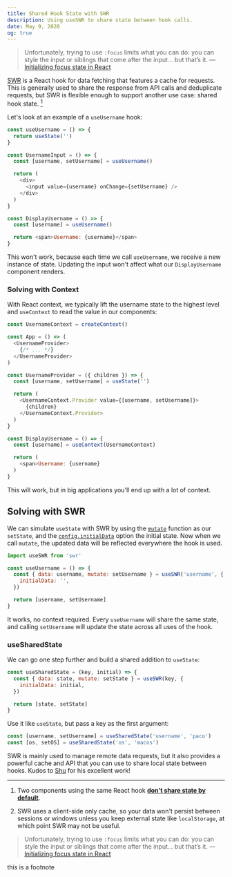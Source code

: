 ```yaml
---
title: Shared Hook State with SWR
description: Using useSWR to share state between hook calls.
date: May 9, 2020
og: true
---
```


> Unfortunately, trying to use `:focus` limits what you can do: you can style the input or siblings that come after the input… but that’s it.
> — [Initializing focus state in React](https://exogen.github.io/blog/focus-state)

[SWR](https://github.com/zeit/swr) is a React hook for data fetching that features a cache for requests. This is generally used to share the response from API calls and deduplicate requests, but SWR is flexible enough to support another use case: shared hook state. <a href="#footnote"><sup>1</sup></a>

Let's look at an example of a `useUsername` hook:

```js
const useUsername = () => {
  return useState('')
}

const UsernameInput = () => {
  const [username, setUsername] = useUsername()

  return (
    <div>
      <input value={username} onChange={setUsername} />
    </div>
  )
}

const DisplayUsername = () => {
  const [username] = useUsername()

  return <span>Username: {username}</span>
}
```

This won't work, because each time we call `useUsername`, we receive a new instance of state. Updating the input won't affect what our `DisplayUsername` component renders.

### Solving with Context

With React context, we typically lift the username state to the highest level and `useContext` to read the value in our components:

```js
const UsernameContext = createContext()

const App = () => (
  <UsernameProvider>
    {/* ... */}
  </UsernameProvider>
)

const UsernameProvider = ({ children }) => {
  const [username, setUsername] = useState('')

  return (
    <UsernameContext.Provider value={[username, setUsername]}>
      {children}
    </UsernameContext.Provider>
  )
}

const DisplayUsername = () => {
  const [username] = useContext(UsernameContext)

  return (
    <span>Username: {username}
  )
}
```

This will work, but in big applications you'll end up with a lot of context.

## Solving with SWR

We can simulate `useState` with SWR by using the [`mutate`](https://github.com/zeit/swr#bound-mutate) function as our `setState`, and the [`config.initialData`](https://github.com/zeit/swr#options) option the initial state. Now when we call `mutate`, the updated data will be reflected everywhere the hook is used.

```js
import useSWR from 'swr'

const useUsername = () => {
  const { data: username, mutate: setUsername } = useSWR('username', {
    initialData: '',
  })

  return [username, setUsername]
}
```

It works, no context required. Every `useUsername` will share the same state, and calling `setUsername` will update the state across all uses of the hook.

### useSharedState

We can go one step further and build a shared addition to `useState`:

```js
const useSharedState = (key, initial) => {
  const { data: state, mutate: setState } = useSWR(key, {
    initialData: initial,
  })

  return [state, setState]
}
```

Use it like `useState`, but pass a key as the first argument:

```js
const [username, setUsername] = useSharedState('username', 'paco')
const [os, setOS] = useSharedState('os', 'macos')
```

SWR is mainly used to manage remote data requests, but it also provides a powerful cache and API that you can use to share local state between hooks. Kudos to [Shu](https://twitter.com/shuding_) for his excellent work!

---

1. Two components using the same React hook [**don't share state by default**](https://reactjs.org/docs/hooks-custom.html#:~:text=Do%20two%20components%20using%20the%20same%20Hook%20share%20state).

2. SWR uses a client-side only cache, so your data won't persist between sessions or windows unless you keep external state like `localStorage`, at which point SWR may not be useful.

> Unfortunately, trying to use `:focus` limits what you can do: you can style the input or siblings that come after the input… but that’s it.
> — [Initializing focus state in React](https://exogen.github.io/blog/focus-state)

<div id="footnote">this is a footnote</div>
